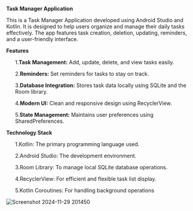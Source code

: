 **Task Manager Application**

This is a Task Manager Application developed using Android Studio and Kotlin. It is designed to help users organize and manage their daily tasks effectively. The app features task creation, deletion, updating, reminders, and a user-friendly interface.

**Features**

<ul>
  
1.**Task Management:** Add, update, delete, and view tasks easily.

2.**Reminders:** Set reminders for tasks to stay on track.

3.**Database Integration:** Stores task data locally using SQLite and the Room library.

4.**Modern UI:** Clean and responsive design using RecyclerView.

5.**State Management:** Maintains user preferences using SharedPreferences.

  
</ul>


**Technology Stack**
<ul>

1.Kotlin: The primary programming language used.

2.Android Studio: The development environment.

3.Room Library: To manage local SQLite database operations.

4.RecyclerView: For efficient and flexible task list display.

5.Kotlin Coroutines: For handling background operations
  
</ul>



![Screenshot 2024-11-29 201450](https://github.com/user-attachments/assets/327ad292-a219-44c7-af16-f8d43f02bee4)

